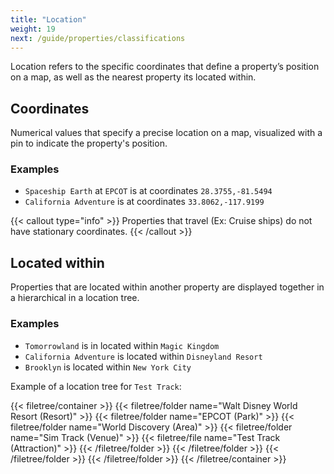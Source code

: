 ```yaml
---
title: "Location"
weight: 19
next: /guide/properties/classifications
---
```


Location refers to the specific coordinates that define a property’s position on a map, as well as the nearest property its located within. 

## Coordinates

Numerical values that specify a precise location on a map, visualized with a pin to indicate the property's position.

### Examples
* `Spaceship Earth` at `EPCOT` is at coordinates `28.3755,-81.5494`
* `California Adventure` is at coordinates `33.8062,-117.9199`

{{< callout type="info" >}}
Properties that travel (Ex: Cruise ships) do not have stationary coordinates.
{{< /callout >}}


## Located within

Properties that are located within another property are displayed together in a hierarchical in a location tree.

### Examples
* `Tomorrowland` is in located within `Magic Kingdom`
* `California Adventure` is located within `Disneyland Resort`
* `Brooklyn` is located within `New York City`

Example of a location tree for `Test Track`:

{{< filetree/container >}}
  {{< filetree/folder name="Walt Disney World Resort (Resort)" >}}
    {{< filetree/folder name="EPCOT (Park)" >}}
    	{{< filetree/folder name="World Discovery (Area)" >}}
    		{{< filetree/folder name="Sim Track (Venue)" >}}
    			{{< filetree/file name="Test Track (Attraction)" >}}
    		{{< /filetree/folder >}}
    	{{< /filetree/folder >}}
     {{< /filetree/folder >}}
  {{< /filetree/folder >}}
{{< /filetree/container >}}

